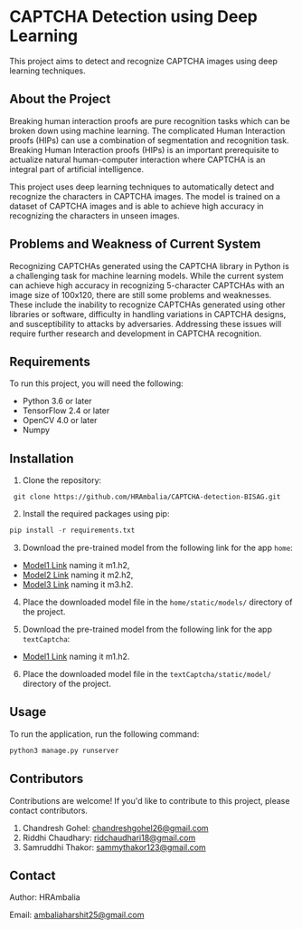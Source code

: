 # CAPTCHA Detection using Deep Learning

This project aims to detect and recognize CAPTCHA images using deep learning techniques.

## About the Project

Breaking human interaction proofs are pure recognition tasks which can be broken down using machine learning. The complicated Human Interaction proofs (HIPs) can use a combination of segmentation and recognition task. Breaking Human Interaction proofs (HIPs) is an important prerequisite to actualize natural human-computer interaction where CAPTCHA is an integral part of artificial intelligence.

This project uses deep learning techniques to automatically detect and recognize the characters in CAPTCHA images. The model is trained on a dataset of CAPTCHA images and is able to achieve high accuracy in recognizing the characters in unseen images.

## Problems and Weakness of Current System

Recognizing CAPTCHAs generated using the CAPTCHA library in Python is a challenging task for machine learning models. While the current system can achieve high accuracy in recognizing 5-character CAPTCHAs with an image size of 100x120, there are still some problems and weaknesses. These include the inability to recognize CAPTCHAs generated using other libraries or software, difficulty in handling variations in CAPTCHA designs, and susceptibility to attacks by adversaries. Addressing these issues will require further research and development in CAPTCHA recognition.

## Requirements

To run this project, you will need the following:

- Python 3.6 or later
- TensorFlow 2.4 or later
- OpenCV 4.0 or later
- Numpy

## Installation

1. Clone the repository: 

```git
 git clone https://github.com/HRAmbalia/CAPTCHA-detection-BISAG.git
 ```

2. Install the required packages using pip:

```python
pip install -r requirements.txt
```

3. Download the pre-trained model from the following link for the app `home`: 
 - [Model1 Link](https://drive.google.com/file/d/1L3KnTb1TvhID_bcyGU5OodpVi39Nn_So/view?usp=sharing) naming it m1.h2,
 - [Model2 Link](https://drive.google.com/file/d/1H1WPEWtnnsEPb7KZv4o-Iz0xNdza2vTf/view?usp=sharing) naming it m2.h2,
 - [Model3 Link](https://drive.google.com/file/d/1j063VdhWN-2bkA36eNalmptHQKOI57PS/view?usp=sharing) naming it m3.h2.

4. Place the downloaded model file in the `home/static/models/` directory of the project.

5. Download the pre-trained model from the following link for the app `textCaptcha`: 
 - [Model1 Link](https://drive.google.com/file/d/1j063VdhWN-2bkA36eNalmptHQKOI57PS/view?usp=sharing) naming it m1.h2.

6. Place the downloaded model file in the `textCaptcha/static/model/` directory of the project.

## Usage

To run the application, run the following command:

```python
python3 manage.py runserver
```

## Contributors

Contributions are welcome! If you'd like to contribute to this project, please contact contributors.
1. Chandresh Gohel: chandreshgohel26@gmail.com
2. Riddhi Chaudhary: ridchaudhari18@gmail.com
3. Samruddhi Thakor: sammythakor123@gmail.com

## Contact

Author: HRAmbalia

Email: ambaliaharshit25@gmail.com
